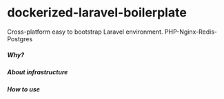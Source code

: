 # dockerized-laravel-boilerplate
Cross-platform easy to bootstrap Laravel environment. PHP-Nginx-Redis-Postgres

##### Why?

##### About infrastructure

##### How to use